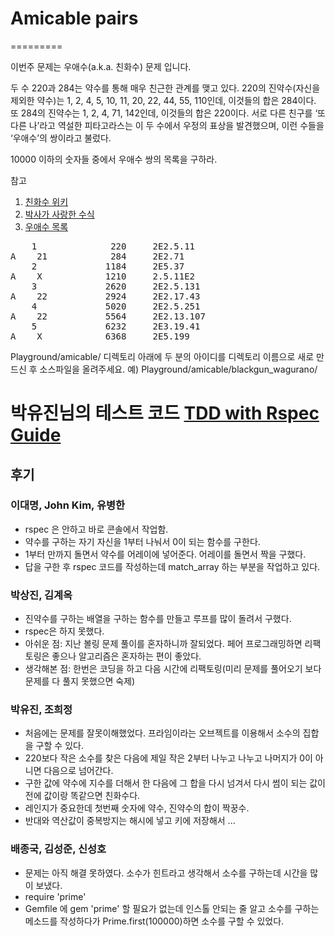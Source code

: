 # Amicable pairs
=========

이번주 문제는 우애수(a.k.a. 친화수) 문제 입니다.

두 수 220과 284는 약수를 통해 매우 친근한 관계를 맺고 있다. 220의 진약수(자신을 제외한 약수)는 1, 2, 4, 5, 10, 11, 20, 22, 44, 55, 110인데, 이것들의 합은 284이다. 또 284의 진약수는 1, 2, 4, 71, 142인데, 이것들의 합은 220이다. 서로 다른 친구를 ‘또 다른 나’라고 역설한 피타고라스는 이 두 수에서 우정의 표상을 발견했으며, 이런 수들을 ‘우애수’의 쌍이라고 불렀다.

10000 이하의 숫자들 중에서 우애수 쌍의 목록을 구하라. 

참고 

1. [친화수 위키](http://ko.wikipedia.org/wiki/%EC%B9%9C%ED%99%94%EC%88%98)
1. [박사가 사랑한 수식](http://used.kyobobook.co.kr/product/viewBookDetail.ink?cmdtBrcd=7219992028494&orderClick=LIP&Kc=SEBLBkusedsearch)
1. [우애수 목록](http://djm.cc/amicable.txt)
<pre>
    1              220     2E2.5.11
A    21            284     2E2.71
    2             1184     2E5.37
A    X            1210     2.5.11E2
    3             2620     2E2.5.131
A    22           2924     2E2.17.43
    4             5020     2E2.5.251
A    22           5564     2E2.13.107
    5             6232     2E3.19.41
A    X            6368     2E5.199
</pre>

Playground/amicable/ 디렉토리 아래에 두 분의 아이디를 디렉토리 이름으로 새로 만드신 후 소스파일을 올려주세요.
예) Playground/amicable/blackgun_wagurano/ 

박유진님의 테스트 코드 [TDD with Rspec Guide](https://github.com/parkeugene/playground)
=========
## 후기

### 이대명, John Kim, 유병한
   * rspec 은 안하고 바로 콘솔에서 작업함.
   * 약수를 구하는 자기 자신을 1부터 나눠서 0이 되는 함수를 구한다.
   * 1부터 만까지 돌면서 약수를 어레이에 넣어준다. 어레이를 돌면서 짝을 구했다.
   * 답을 구한 후 rspec 코드를 작성하는데 match_array 하는 부분을 작업하고 있다.

### 박상진, 김계옥
   * 진약수를 구하는 배열을 구하는 함수를 만들고 루프를 많이 돌려서 구했다.
   * rspec은 하지 못했다.
   * 아쉬운 점: 지난 볼링 문제 풀이를 혼자하니까 잘되었다. 페어 프로그래밍하면 리팩토링은 좋으나 알고리즘은 혼자하는 편이 좋았다.
   * 생각해본 점: 한번은 코딩을 하고 다음 시간에 리팩토링(미리 문제를 풀어오기 보다 문제를 다 풀지 못했으면 숙제)

### 박유진, 조희정
   * 처음에는 문제를 잘못이해했었다. 프라임이라는 오브젝트를 이용해서 소수의 집합을 구할 수 있다.
   * 220보다 작은 소수를 찾은 다음에 제일 작은 2부터 나누고 나누고 나머지가 0이 아니면 다음으로 넘어간다.
   * 구한 값에 약수에 지수를 더해서 한 다음에 그 합을 다시 넘겨서 다시 썸이 되는 값이 전에 값이랑 똑같으면 친화수다. 
   * 레인지가 중요한데 첫번째 숫자에 약수, 진약수의 합이 짝꿍수. 
   * 반대와 역산값이 중복방지는 해시에 넣고 키에 저장해서 ...

### 배종국, 김성준, 신성호
   * 문제는 아직 해결 못하였다. 소수가 힌트라고 생각해서 소수를 구하는데 시간을 많이 보냈다.
   * require 'prime'
   * Gemfile 에 gem 'prime' 할 필요가 없는데 인스톨 안되는 줄 알고 소수를 구하는 메소드를 작성하다가 Prime.first(100000)하면 소수를 구할 수 있었다.
